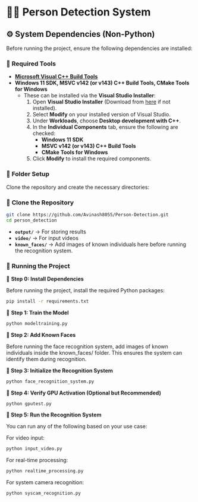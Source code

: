 # 🚶‍♂️ Person Detection System

## ⚙️ System Dependencies (Non-Python)  

Before running the project, ensure the following dependencies are installed:  

### 🔧 **Required Tools**  
- **[Microsoft Visual C++ Build Tools](https://visualstudio.microsoft.com/visual-cpp-build-tools/)**  
- **Windows 11 SDK, MSVC v142 (or v143) C++ Build Tools, CMake Tools for Windows**  
  - These can be installed via the **Visual Studio Installer**:  
    1. Open **Visual Studio Installer** (Download from [here](https://visualstudio.microsoft.com/downloads/) if not installed).  
    2. Select **Modify** on your installed version of Visual Studio.  
    3. Under **Workloads**, choose **Desktop development with C++**.  
    4. In the **Individual Components** tab, ensure the following are checked:  
       - **Windows 11 SDK**  
       - **MSVC v142 (or v143) C++ Build Tools**  
       - **CMake Tools for Windows**  
    5. Click **Modify** to install the required components.  

### 📂 **Folder Setup**  
Clone the repository and create the necessary directories:  

### 🔹 **Clone the Repository**  
```bash
git clone https://github.com/Avinash8055/Person-Detection.git
cd person_detection
```

- **`output/`** → For storing results  
- **`video/`** → For input videos  
- **`known_faces/`** → Add images of known individuals here before running the recognition system.

### 🚀 **Running the Project** 

🔹 **Step 0: Install Dependencies**  

Before running the project, install the required Python packages:  

```bash
pip install -r requirements.txt
```

🔹 **Step 1: Train the Model**
```sh
python modeltraining.py
```
**🔹 Step 2: Add Known Faces**

Before running the face recognition system, add images of known individuals inside the known_faces/ folder. This ensures the system can identify them during recognition.

**🔹 Step 3: Initialize the Recognition System**
```sh
python face_recognition_system.py
```
**🔹 Step 4: Verify GPU Activation (Optional but Recommended)**
```sh
python gputest.py
```
**🔹 Step 5: Run the Recognition System**

You can run any of the following based on your use case:

For video input:
```sh
python input_video.py
```
For real-time processing:
```sh
python realtime_processing.py
```
For system camera recognition:
```sh
python syscam_recognition.py
```


